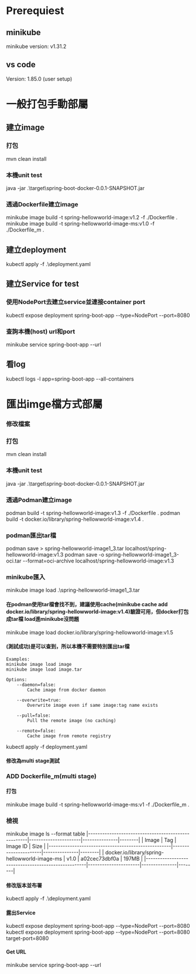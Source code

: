# Prerequiest
## minikube
minikube version: v1.31.2


## vs code
Version: 1.85.0 (user setup)


# 一般打包手動部屬

## 建立image

### 打包
mvn clean install

### 本機unit test
java -jar .\target\spring-boot-docker-0.0.1-SNAPSHOT.jar


### 透過Dockerfile建立image
minikube image build -t spring-hellowworld-image:v1.2 -f ./Dockerfile .
minikube image build -t spring-hellowworld-image-ms:v1.0 -f ./Dockerfile_m .

## 建立deployment
kubectl apply -f .\deployment.yaml 


## 建立Service for test

### 使用NodePort去建立service並連接container port
kubectl expose deployment spring-boot-app --type=NodePort --port=8080

### 查詢本機(host) url和port
minikube service spring-boot-app --url


## 看log
 kubectl logs -l app=spring-boot-app --all-containers


# 匯出imge檔方式部屬

### 修改檔案

### 打包
mvn clean install

### 本機unit test
java -jar .\target\spring-boot-docker-0.0.1-SNAPSHOT.jar

### 透過Podman建立image
podman build -t spring-hellowworld-image:v1.3 -f ./Dockerfile .
podman build -t docker.io/library/spring-hellowworld-image:v1.4 .

### podman匯出tar檔
podman save > spring-hellowworld-image1_3.tar localhost/spring-hellowworld-image:v1.3 
podman save -o spring-hellowworld-image1_3-oci.tar --format=oci-archive localhost/spring-hellowworld-image:v1.3

### minikube匯入
minikube image load .\spring-hellowworld-image1_3.tar 
#### 在podman使用tar檔會找不到，建議使用cache(minikube cache add docker.io/library/spring-hellowworld-image:v1.4)驗證可用，但docker打包成tar檔 load進minikube沒問題


minikube image load docker.io/library/spring-hellowworld-image:v1.5
#### (測試成功)是可以查到，所以本機不需要特別匯出tar檔

    Examples:
    minikube image load image
    minikube image load image.tar

    Options:
        --daemon=false:
            Cache image from docker daemon

        --overwrite=true:
            Overwrite image even if same image:tag name exists

        --pull=false:
            Pull the remote image (no caching)

        --remote=false:
            Cache image from remote registry

kubectl apply -f deployment.yaml

#### 修改為multi stage測試
###  ADD Dockerfile_m(multi stage)
#### 打包
minikube image build -t spring-hellowworld-image-ms:v1 -f ./Dockerfile_m .

### 檢視
minikube image ls --format table
|----------------------------------------------------|----------------------|---------------|--------|
|                       Image                        |         Tag          |   Image ID    |  Size  |
|----------------------------------------------------|----------------------|---------------|--------|
| docker.io/library/spring-hellowworld-image-ms      | v1.0                 | a02cec73dbf0a | 197MB  |
|----------------------------------------------------|----------------------|---------------|--------|

#### 修改版本並布署
kubectl apply -f .\deployment.yaml 
#### 露出Service
kubectl expose deployment spring-boot-app --type=NodePort --port=8080
kubectl expose deployment spring-boot-app --type=NodePort --port=8080 target-port=8080
#### Get URL
minikube service spring-boot-app --url